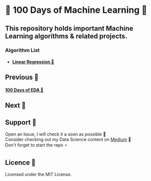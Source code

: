 # 🦉 100 Days of Machine Learning 🦉
## This repository holds important Machine Learning algorithms & related projects. <br>
### Algorithm List <br>
* #### <a href=""> Linear Regression 🦘</a><br>

## Previous 🐙
#### <a href="https://github.com/Subhani-78/100-Days-of-EDA">100 Days of EDA 🐍</a>

## Next 🐋


## Support 🐶

  Open an Issue, I will check it a soon as possible 👀 <br>
  Consider checking out my Data Science content on <a href="https://medium.com/@mujeeb.subhani78">Medium</a> 🚀 <br>
  Don't forget to start the repo ⭐
  
## Licence 🦊

Licensed under the MIT License.
